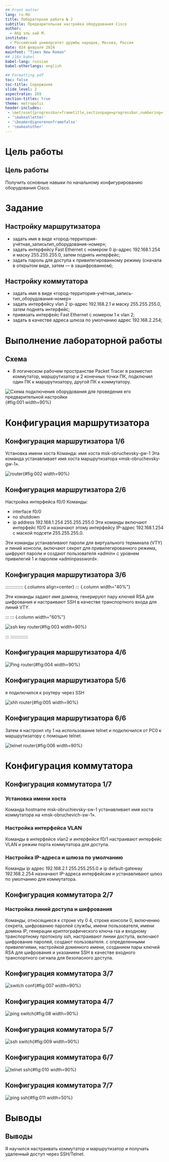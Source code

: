 ```yaml
---
## Front matter
lang: ru-RU
title: Лабораторная работа № 2
subtitle: Предварительная настройка оборудования Cisco
author:
  - Абд эль хай М.
institute:
  - Российский университет дружбы народов, Москва, Россия
date: 024 февраля 2024
mainfont: "Times New Roman" 
## i18n babel
babel-lang: russian
babel-otherlangs: english

## Formatting pdf
toc: false
toc-title: Содержание
slide_level: 2
aspectratio: 169
section-titles: true
theme: metropolis
header-includes:
 - \metroset{progressbar=frametitle,sectionpage=progressbar,numbering=fraction}
 - '\makeatletter'
 - '\beamer@ignorenonframefalse'
 - '\makeatother'
---
```


<!-- # Информация

## Докладчик

:::::::::::::: {.columns align=center}
::: {.column width="70%"}

  * Кулябов Дмитрий Сергеевич
  * д.ф.-м.н., профессор
  * профессор кафедры прикладной информатики и теории вероятностей
  * Российский университет дружбы народов
  * [kulyabov-ds@rudn.ru](mailto:kulyabov-ds@rudn.ru)
  * <https://yamadharma.github.io/ru/>

:::
::: {.column width="30%"}

![](image/kulyabov.jpg)

:::
:::::::::::::: -->

# Цель работы

## Цель работы

Получить основные навыки по начальному конфигурированию оборудования Cisco.

# Задание

## Настройку маршрутизатора

- задать имя в виде «город-территория-учётная_записьтип_оборудования-номер»;
- задать интерфейсу Fast Ethernet с номером 0 ip-адрес 192.168.1.254 и маску 255.255.255.0, затем поднять интерфейс;
- задать пароль для доступа к привилегированному режиму (сначала в открытом виде, затем — в зашифрованном);

## Настройку коммутатора

- задать имя в виде «город-территория-учётная_запись-тип_оборудования-номер» 
- задать интерфейсу vlan 2 ip-адрес 192.168.2.1 и маску 255.255.255.0, затем поднять интерфейс;
- привязать интерфейс Fast Ethernet с номером 1 к vlan 2;
- задать в качестве адреса шлюза по умолчанию адрес 192.168.2.254;



# Выполнение лабораторной работы

## Схема

- В логическом рабочем пространстве Packet Tracer я разместил коммутатор, маршрутизатор и 2 конечных точки ПК, подключил один ПК к маршрутизатору, другой ПК к коммутатору.

![Схема подключения оборудования для проведения его предварительной настройки](../report/image/1.png){#fig:001 width=90%}

# Конфигурация маршрутизатора

## Конфигурация маршрутизатора 1/6

Установка имени хоста
Команда: имя хоста msk-obruchevsky-gw-1
Эта команда устанавливает имя хоста маршрутизатора «msk-obruchevsky-gw-1».

![router](../report/image/router0-1.png){#fig:002 width=90%}

## Конфигурация маршрутизатора 2/6

Настройка интерфейса f0/0
Команды:
  - interface f0/0
  - no shutdown
  - ip address 192.168.1.254 255.255.255.0
Эти команды включают интерфейс f0/0 и назначают этому интерфейсу IP-адрес 192.168.1.254 с маской подсети 255.255.255.0.

Эти команды устанавливают пароли для виртуального терминала (VTY) и линий консоли, включают секрет для привилегированного режима, шифруют пароли и создают пользователя «admin» с уровнем привилегий 1 и паролем «adminpassword».

## Конфигурация маршрутизатора 3/6

:::::::::::::: {.columns align=center}
::: {.column width="40%"}

Эти команды задают имя домена, генерируют пару ключей RSA для шифрования и настраивают SSH в качестве транспортного входа для линий VTY.

:::
::: {.column width="60%"}

![ssh key router](../report/image/ssh-key-router.png){#fig:003 width=90%}

:::
::::::::::::::

## Конфигурация маршрутизатора 4/6

![Ping router](../report/image/pc1pingswitch.png){#fig:004 width=90%}

## Конфигурация маршрутизатора 5/6

я подключился к роутеру через SSH

![shh router](../report/image/sshrouterconnect.png){#fig:005 width=90%}

## Конфигурация маршрутизатора 6/6

Затем я настроил vty 1 на использование telnet и подключился от PC0 к маршрутизатору с помощью telnet.

![telnet router](../report/image/telnettouter.png){#fig:006 width=90%}

# Конфигурация коммутатора

## Конфигурация коммутатора 1/7

### Установка имени хоста 

Команда hostname msk-obruchievsky-sw-1 устанавливает имя хоста коммутатора на «msk-obruchevich-sw-1».

### Настройка интерфейса VLAN

Команды в интерфейсе vlan2 и интерфейсе f0/1 настраивают интерфейс VLAN и режим порта коммутатора для доступа.

### Настройка IP-адреса и шлюза по умолчанию

Команды ip адрес 192.168.2.1 255.255.255.0 и ip default-gateway 192.168.2.254 назначают IP-адреса интерфейсам и устанавливают шлюз по умолчанию для коммутатора.

## Конфигурация коммутатора 2/7

### Настройка линий доступа и шифрования

Команды, относящиеся к строке vty 0 4, строке консоли 0, включению секрета, шифрованию паролей службы, имени пользователя, имени домена IP, генерации криптографического ключа rsa и входному транспортному протоколу ssh, настраивают линии доступа, включают шифрование паролей, создают пользователя. с определенными привилегиями, настройкой доменного имени, созданием пары ключей RSA для шифрования и указанием SSH в качестве входного транспортного сигнала для безопасного доступа.
     
## Конфигурация коммутатора 3/7

![switch conf](../report/image/switchconf.png){#fig:007 width=90%}

## Конфигурация коммутатора 4/7

![ping switch](../report/image/pc1pingswitch.png){#fig:08 width=90%}

## Конфигурация коммутатора 5/7

![ssh switch](../report/image/sshtswitch.png){#fig:009 width=90%}

## Конфигурация коммутатора 6/7

![telnet ssh](../report/image/telnetssh.png){#fig:010 width=90%}

## Конфигурация коммутатора 7/7

![ping ssh](../report/image/pc0pingrouter.png){#fig:011 width=50%}

# Выводы

## Выводы
Я научился настраивать коммутатор и маршрутизатор и получать удаленный доступ через SSH/Telnet. 
